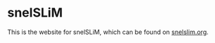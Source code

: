# snelSLiM

This is the website for snelSLiM, which can be found on [snelslim.org](http://snelslim.org). 
